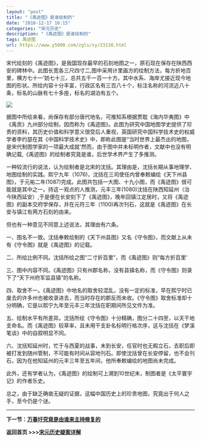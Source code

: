 ```yaml
---
layout: "post"
title: "《禹迹图》是谁绘制的"
date: "2018-12-17 16:15"
categories: "宋元历史"
description: "《禹迹图》是谁绘制的"
tags: 禹迹图
url: https://www.y5000.com/zgls/sy/23138.html
---
```






宋代绘刻的《禹迹图》，是我国现存最早的石刻地图之一，原石现在保存在陕西西安的碑林中。此图长宽各三尺四寸二,图中采用计里画方的绘制方法，每方折地百里，横方七十一’妨七十三，总共五千一百一十方。其中水系、海岸尤接近现今地图的形状。所绘内容十分丰富，行政区名有三百八十个，标注名称的河流近八十条，标名的山脉有七十多座，标名的湖泊有五个。

![](https://img.y5000.com/uploads/allimg/170629/8-1F62Z93T2492.jpg)

据图中所绘来看，尚保存有部分唐代地名，可推知系根据贾耽《海内华夷图》中《禹贡》九州部分绘制，因而称为《禹迹图》。此图为研究中国地图学史提供了珍贵的资料，其历史价值和科学意义很受后人重视，英国研究中国科学技术史的权威学者李约瑟在其《中国科学技术史》中，即称此图是“当时世界上最杰出的地图，是宋代制图学家的一项最大成就'然而，由于图中并未标明作者，文献中也没有明确记载,《禹迹图》的绘制者究竟是谁，后世学术界产生了多推测。

一种较流行的说法，认为绘制者是北宋的沈括。其理由是，沈括长期从事地理学、地图绘制的实践。熙宁九年（1076)，沈括在三司使任内曾奉敕编绘《天下州县图》，于元祐二年(1087)完成。此图共包括一大图、十九小图，而《禹迹图》很可能就是其中之一。持这一观点的人推测，元丰三年(1080)沈括在陕西知延州（治今陕西延安）,于是便在长安刻下了《禹迹图》，晚年回镇江定居时，又将《禹迹图》的副本交府学保存，并在元符三年（1100)再次刊石，这就是《禹迹图》在长安与镇江有两方石刻的由来。

但也有一种意见不同意上述说法，其理由有六条。

一、图名不一致。沈括奉敕绘制的《天下州县图》又名《守令图》，而文献上从未有《守令图》就是《禹迹图》的记载。

二、所绘比例不同。沈括所绘之图“二寸折百里”，而《禹迹图》则“每方折百里'

三、图中内容不同。《禹迹图》只有州郡名称，没有县镇名称，而《守令图》则录下了“天下州府军监县镇”的名称。

四、取舍不一。《禹迹图》中地名的取舍较混乱，没有一定的标准，早在熙宁时已废去的许多州也被收录进去，而当时存在的郡反而未收。《守令图》取舍标准却十分明确，它是以熙宁九年至元丰三年沈括在职期间所见文件为准。

五、绘制水平有所差异。沈括所绘《守令图》十分精确，图分二十四至，以天干地支命名。而《禹迹图》较草率，且未用干支卦名标明行格次序，这与沈括在《梦溪笔谈》中的自叙明显不同。

六、沈括知延州时，忙于与西夏的战事，未到长安，任官时也无暇立石，去职后即被打发到随州管制，不可能有时间从容地刊石。即使沈括曾在长安停留，也不会刊石，因为在他知延州的元丰三年至五年间，他所奉敕编绘的地图尚未完成。

此外，还有学者认为，《禹迹图》的绘制可上溯到10世纪末，制图者是《太平寰宇记》的作者乐史。

总之，由于缺乏确凿无疑的证据，这幅中国历史上的珍贵地图，究竟出于何人之手，至今仍是个谜。

* * *

**下一节：[万春圩究竟是由谁来主持修复的](https://www.y5000.com/zgls/sy/23139.html)**

**返回首页 >>>[宋元历史疑案详解](https://www.y5000.com/zgls/sy/23199.html)**
